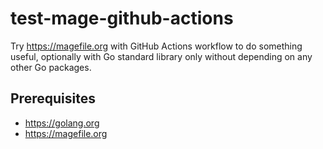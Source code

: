 # test-mage-github-actions

Try https://magefile.org with GitHub Actions workflow to do something useful,
optionally with Go standard library only without depending on any other Go packages.

## Prerequisites

- https://golang.org
- https://magefile.org
